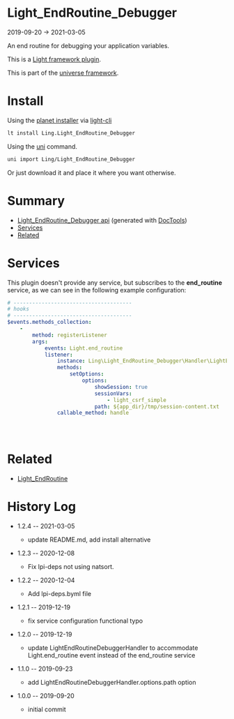 Light_EndRoutine_Debugger
===========
2019-09-20 -> 2021-03-05



An end routine for debugging your application variables.

This is a [Light framework plugin](https://github.com/lingtalfi/Light/blob/master/doc/pages/plugin.md).

This is part of the [universe framework](https://github.com/karayabin/universe-snapshot).


Install
==========
Using the [planet installer](https://github.com/lingtalfi/Light_PlanetInstaller) via [light-cli](https://github.com/lingtalfi/Light_Cli)
```bash
lt install Ling.Light_EndRoutine_Debugger
```

Using the [uni](https://github.com/lingtalfi/universe-naive-importer) command.
```bash
uni import Ling/Light_EndRoutine_Debugger
```

Or just download it and place it where you want otherwise.






Summary
===========
- [Light_EndRoutine_Debugger api](https://github.com/lingtalfi/Light_EndRoutine_Debugger/blob/master/doc/api/Ling/Light_EndRoutine_Debugger.md) (generated with [DocTools](https://github.com/lingtalfi/DocTools))
- [Services](#services)
- [Related](#related)




Services
=========


This plugin doesn't provide any service, but subscribes to the **end_routine** service,
as we can see in the following example configuration:


```yaml
# --------------------------------------
# hooks
# --------------------------------------
$events.methods_collection:
    -
        method: registerListener
        args:
            events: Light.end_routine
            listener:
                instance: Ling\Light_EndRoutine_Debugger\Handler\LightEndRoutineDebuggerHandler
                methods:
                    setOptions:
                        options:
                            showSession: true
                            sessionVars:
                                - light_csrf_simple
                            path: ${app_dir}/tmp/session-content.txt
                callable_method: handle





```




Related
==========

- [Light_EndRoutine](https://github.com/lingtalfi/Light_EndRoutine)




History Log
=============

- 1.2.4 -- 2021-03-05

    - update README.md, add install alternative

- 1.2.3 -- 2020-12-08

    - Fix lpi-deps not using natsort.

- 1.2.2 -- 2020-12-04

    - Add lpi-deps.byml file

- 1.2.1 -- 2019-12-19

    - fix service configuration functional typo
    
- 1.2.0 -- 2019-12-19

    - update LightEndRoutineDebuggerHandler to accommodate Light.end_routine event instead of the end_routine service
    
- 1.1.0 -- 2019-09-23

    - add LightEndRoutineDebuggerHandler.options.path option
    
- 1.0.0 -- 2019-09-20

    - initial commit